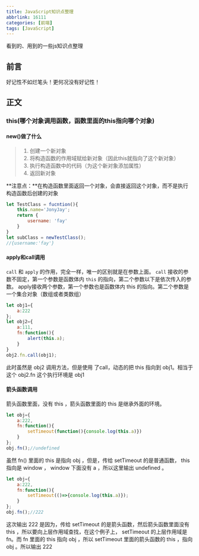 ```yaml
---
title: JavaScript知识点整理
abbrlink: 16111
categories: [前端]
tags: [JavaScript]
---
```


看到的、用到的一些js知识点整理
<!-- more -->
## 前言
好记性不如烂笔头！更何况没有好记性！
## 正文
### this(哪个对象调用函数，函数里面的this指向哪个对象)

#### new()做了什么
> 1. 创建一个新对象
> 2. 将构造函数的作用域赋给新对象（因此this就指向了这个新对象）
> 3. 执行构造函数中的代码（为这个新对象添加属性）
> 4. 返回新对象

**注意点：**在构造函数里面返回一个对象，会直接返回这个对象，而不是执行构造函数后创建的对象
```javascript
let TestClass = fucntion(){
    this.name='JonyJay';
    return {
        username: 'fay'
    }
}
let subClass = newTestClass();
//{username:'fay'}
```

#### apply和call调用
`call` 和 `apply` 的作用，完全一样，唯一的区别就是在参数上面。
`call` 接收的参数不固定，第一个参数是函数体内 `this` 的指向，第二个参数以下是依次传入的参数。
apply接收两个参数，第一个参数也是函数体内 this 的指向。第二个参数是一个集合对象（数组或者类数组）
```javascript
let obj1={
    a:222
};
let obj2={
    a:111,
    fn:function(){
        alert(this.a);
    }
}
obj2.fn.call(obj1);
```
此时虽然是 obj2 调用方法，但是使用 了call，动态的把 this 指向到 obj1。相当于这个 obj2.fn 这个执行环境是 obj1
#### 箭头函数调用
箭头函数里面，没有 this ，箭头函数里面的 this 是继承外面的环境。
```javascript
let obj={
    a:222,
    fn:function(){    
        setTimeout(function(){console.log(this.a)})
    }
};
obj.fn();//undefined
```
虽然 fn() 里面的 this 是指向 obj ，但是，传给 setTimeout 的是普通函数， this 指向是 window ， window 下面没有 a ，所以这里输出 undefined 。
```javascript
let obj={
    a:222,
    fn:function(){    
        setTimeout(()=>{console.log(this.a)});
    }
};
obj.fn();//222
```
这次输出 222 是因为，传给 setTimeout 的是箭头函数，然后箭头函数里面没有 this ，所以要向上层作用域查找，在这个例子上， setTimeout 的上层作用域是 fn。而 fn 里面的 this 指向 obj ，所以 setTimeout 里面的箭头函数的 this ，指向 obj 。所以输出 222
